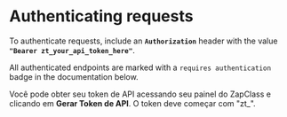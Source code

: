 # Authenticating requests

To authenticate requests, include an **`Authorization`** header with the value **`"Bearer zt_your_api_token_here"`**.

All authenticated endpoints are marked with a `requires authentication` badge in the documentation below.

Você pode obter seu token de API acessando seu painel do ZapClass e clicando em <b>Gerar Token de API</b>. O token deve começar com "zt_".
